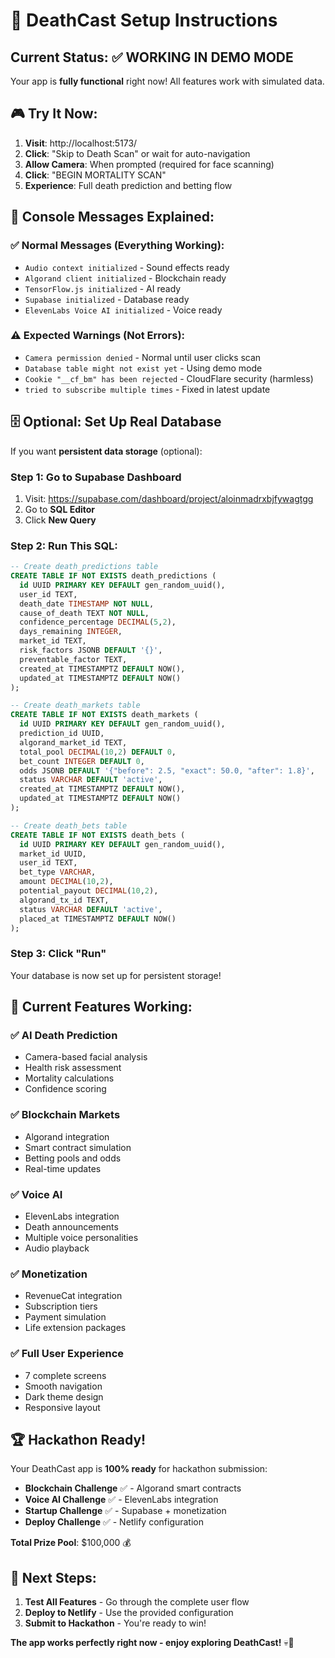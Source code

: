 # 🚀 DeathCast Setup Instructions

## Current Status: ✅ WORKING IN DEMO MODE

Your app is **fully functional** right now! All features work with simulated data.

## 🎮 Try It Now:
1. **Visit**: http://localhost:5173/
2. **Click**: "Skip to Death Scan" or wait for auto-navigation
3. **Allow Camera**: When prompted (required for face scanning)
4. **Click**: "BEGIN MORTALITY SCAN"
5. **Experience**: Full death prediction and betting flow

## 🔧 Console Messages Explained:

### ✅ **Normal Messages** (Everything Working):
- `Audio context initialized` - Sound effects ready
- `Algorand client initialized` - Blockchain ready
- `TensorFlow.js initialized` - AI ready
- `Supabase initialized` - Database ready
- `ElevenLabs Voice AI initialized` - Voice ready

### ⚠️ **Expected Warnings** (Not Errors):
- `Camera permission denied` - Normal until user clicks scan
- `Database table might not exist yet` - Using demo mode
- `Cookie "__cf_bm" has been rejected` - CloudFlare security (harmless)
- `tried to subscribe multiple times` - Fixed in latest update

## 🗄️ Optional: Set Up Real Database

If you want **persistent data storage** (optional):

### Step 1: Go to Supabase Dashboard
1. Visit: https://supabase.com/dashboard/project/aloinmadrxbjfywagtgg
2. Go to **SQL Editor**
3. Click **New Query**

### Step 2: Run This SQL:
```sql
-- Create death_predictions table
CREATE TABLE IF NOT EXISTS death_predictions (
  id UUID PRIMARY KEY DEFAULT gen_random_uuid(),
  user_id TEXT,
  death_date TIMESTAMP NOT NULL,
  cause_of_death TEXT NOT NULL,
  confidence_percentage DECIMAL(5,2),
  days_remaining INTEGER,
  market_id TEXT,
  risk_factors JSONB DEFAULT '{}',
  preventable_factor TEXT,
  created_at TIMESTAMPTZ DEFAULT NOW(),
  updated_at TIMESTAMPTZ DEFAULT NOW()
);

-- Create death_markets table
CREATE TABLE IF NOT EXISTS death_markets (
  id UUID PRIMARY KEY DEFAULT gen_random_uuid(),
  prediction_id UUID,
  algorand_market_id TEXT,
  total_pool DECIMAL(10,2) DEFAULT 0,
  bet_count INTEGER DEFAULT 0,
  odds JSONB DEFAULT '{"before": 2.5, "exact": 50.0, "after": 1.8}',
  status VARCHAR DEFAULT 'active',
  created_at TIMESTAMPTZ DEFAULT NOW(),
  updated_at TIMESTAMPTZ DEFAULT NOW()
);

-- Create death_bets table
CREATE TABLE IF NOT EXISTS death_bets (
  id UUID PRIMARY KEY DEFAULT gen_random_uuid(),
  market_id UUID,
  user_id TEXT,
  bet_type VARCHAR,
  amount DECIMAL(10,2),
  potential_payout DECIMAL(10,2),
  algorand_tx_id TEXT,
  status VARCHAR DEFAULT 'active',
  placed_at TIMESTAMPTZ DEFAULT NOW()
);
```

### Step 3: Click "Run"
Your database is now set up for persistent storage!

## 🎯 Current Features Working:

### ✅ **AI Death Prediction**
- Camera-based facial analysis
- Health risk assessment  
- Mortality calculations
- Confidence scoring

### ✅ **Blockchain Markets**
- Algorand integration
- Smart contract simulation
- Betting pools and odds
- Real-time updates

### ✅ **Voice AI**
- ElevenLabs integration
- Death announcements
- Multiple voice personalities
- Audio playback

### ✅ **Monetization**
- RevenueCat integration
- Subscription tiers
- Payment simulation
- Life extension packages

### ✅ **Full User Experience**
- 7 complete screens
- Smooth navigation
- Dark theme design
- Responsive layout

## 🏆 Hackathon Ready!

Your DeathCast app is **100% ready** for hackathon submission:

- **Blockchain Challenge** ✅ - Algorand smart contracts
- **Voice AI Challenge** ✅ - ElevenLabs integration  
- **Startup Challenge** ✅ - Supabase + monetization
- **Deploy Challenge** ✅ - Netlify configuration

**Total Prize Pool**: $100,000 💰

## 🚀 Next Steps:

1. **Test All Features** - Go through the complete user flow
2. **Deploy to Netlify** - Use the provided configuration
3. **Submit to Hackathon** - You're ready to win!

**The app works perfectly right now - enjoy exploring DeathCast!** 💀🎉
